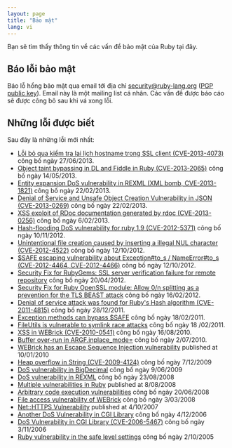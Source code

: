 ```yaml
---
layout: page
title: "Bảo mật"
lang: vi
---
```


Bạn sẽ tìm thấy thông tin về các vấn đề bảo mật của Ruby tại đây.

## Báo lỗi bảo mật

Báo lỗ hổng bảo mật qua email tới địa chỉ security@ruby-lang.org
([PGP public key](/security.asc)).
Email này là một mailing list cá nhân. Các vấn đề được báo cáo sẽ được công bô
sau khi vá xong lỗi.

## Những lỗi được biết

Sau đây là những lỗi mới nhất:

* [Lỗi bỏ qua kiểm tra lai lịch hostname trong SSL client
  (CVE-2013-4073)](/vi/news/2013/06/27/hostname-check-bypassing-vulnerability-in-openssl-client-cve-2013-4073/)
  công bố ngày 27/06/2013.
* [Object taint bypassing in DL and Fiddle in Ruby
  (CVE-2013-2065)](/en/news/2013/05/14/taint-bypass-dl-fiddle-cve-2013-2065/)
  công bố ngày 14/05/2013.
* [Entity expansion DoS vulnerability in REXML (XML bomb,
  CVE-2013-1821)][1] công bố ngày 22/02/2013.
* [Denial of Service and Unsafe Object Creation Vulnerability in JSON
  (CVE-2013-0269)][2] công bố ngày 22/02/2013.
* [XSS exploit of RDoc documentation generated by rdoc
  (CVE-2013-0256)][3] công bố ngày 6/02/2013.
* [Hash-flooding DoS vulnerability for ruby 1.9 (CVE-2012-5371)][4]
  công bố ngày 10/11/2012.
* [Unintentional file creation caused by inserting a illegal NUL
  character (CVE-2012-4522)][5] công bố ngày 12/10/2012.
* [$SAFE escaping vulnerability about Exception#to\_s / NameError#to\_s
  (CVE-2012-4464, CVE-2012-4466)][6] công bố ngày 12/10/2012.
* [Security Fix for RubyGems: SSL server verification failure for remote
  repository][7] công bố ngày 20/04/2012.
* [Security Fix for Ruby OpenSSL module: Allow 0/n splitting as a
  prevention for the TLS BEAST attack][8] công bố ngày 16/02/2012.
* [Denial of service attack was found for Ruby\'s Hash algorithm
  (CVE-2011-4815)][9] công bố ngày 28/12/2011.
* [Exception methods can bypass $SAFE][10] công bố ngày 18/02/2011.
* [FileUtils is vulnerable to symlink race attacks][11] công bố ngày 18
 /02/2011.
* [XSS in WEBrick (CVE-2010-0541)][12] công bố ngày 16/08/2010.
* [Buffer over-run in ARGF.inplace\_mode=][13] công bố ngày 2/07/2010.
* [WEBrick has an Escape Sequence Injection vulnerability][14] published
  at 10/01/2010
* [Heap overflow in String (CVE-2009-4124)][15] công bố ngày 7/12/2009
* [DoS vulnerability in
  BigDecimal](/en/news/2009/06/09/dos-vulnerability-in-bigdecimal/)
  công bố ngày 9/06/2009
* [DoS vulnerability in
  REXML](/en/news/2008/08/23/dos-vulnerability-in-rexml/) công bố ngày
  23/08/2008
* [Multiple vulnerabilities in
  Ruby](/en/news/2008/08/08/multiple-vulnerabilities-in-ruby/) published
  at 8/08/2008
* [Arbitrary code execution
  vulnerabilities](/en/news/2008/06/20/arbitrary-code-execution-vulnerabilities/)
  công bố ngày 20/06/2008
* [File access vulnerability of
  WEBrick](/en/news/2008/03/03/webrick-file-access-vulnerability/)
  công bố ngày 3/03/2008
* [Net::HTTPS
  Vulnerability](/en/news/2007/10/04/net-https-vulnerability/) published
  at 4/10/2007
* [Another DoS Vulnerability in CGI
  Library](/en/news/2006/12/04/another-dos-vulnerability-in-cgi-library/)
  công bố ngày 4/12/2006
* [DoS Vulnerability in CGI Library (CVE-2006-5467)](/en/news/2006/11/03/CVE-2006-5467/)
  công bố ngày 3/11/2006
* [Ruby vulnerability in the safe level
  settings](/en/news/2005/10/03/ruby-vulnerability-in-the-safe-level-settings/)
  công bố ngày 2/10/2005



[1]: /en/news/2013/02/22/rexml-dos-2013-02-22/
[2]: /en/news/2013/02/22/json-dos-cve-2013-0269/
[3]: /en/news/2013/02/06/rdoc-xss-cve-2013-0256/
[4]: /en/news/2012/11/09/ruby19-hashdos-cve-2012-5371/
[5]: /en/news/2012/10/12/poisoned-NUL-byte-vulnerability/
[6]: /en/news/2012/10/12/cve-2012-4464-cve-2012-4466/
[7]: /en/news/2012/04/20/ruby-1-9-3-p194-is-released/
[8]: /en/news/2012/02/16/security-fix-for-ruby-openssl-module-allow-0n-splitting-as-a-prevention-for-the-tls-beast-attack-/
[9]: /en/news/2011/12/28/denial-of-service-attack-was-found-for-rubys-hash-algorithm-cve-2011-4815/
[10]: /en/news/2011/02/18/exception-methods-can-bypass-safe/
[11]: /en/news/2011/02/18/fileutils-is-vulnerable-to-symlink-race-attacks/
[12]: /en/news/2010/08/16/xss-in-webrick-cve-2010-0541/
[13]: /en/news/2010/07/02/ruby-1-9-1-p429-is-released/
[14]: /en/news/2010/01/10/webrick-escape-sequence-injection/
[15]: /en/news/2009/12/07/heap-overflow-in-string/
